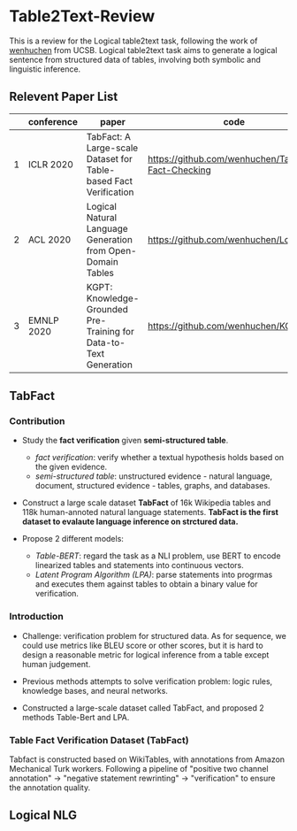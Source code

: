 # Table2Text-Review


This is a review for the Logical table2text task, following the work of [wenhuchen](https://github.com/wenhuchen) from UCSB. Logical table2text task aims to generate a logical sentence from structured data of tables, involving both symbolic and linguistic inference. 

##  Relevent Paper List

| |conference|paper|code|
|----|-----|----|----|
|1|ICLR 2020|TabFact: A Large-scale Dataset for Table-based Fact Verification|https://github.com/wenhuchen/Table-Fact-Checking|
|2|ACL 2020|Logical Natural Language Generation from Open-Domain Tables|https://github.com/wenhuchen/LogicNLG|
|3|EMNLP 2020|KGPT: Knowledge-Grounded Pre-Training for Data-to-Text Generation|https://github.com/wenhuchen/KGPT|

## TabFact

### Contribution

* Study the **fact verification** given **semi-structured table**.
  * *fact verification*: verify whether a textual hypothesis holds based on the given evidence. 
  * *semi-structured table*: unstructured evidence - natural language, document, structured evidence - tables, graphs, and databases. 

* Construct a large scale dataset **TabFact** of 16k Wikipedia tables and 118k human-annoted natural language statements. **TabFact is the first dataset to evalaute language inference on strctured data.**

* Propose 2 different models: 
  * *Table-BERT*: regard the task as a NLI problem, use BERT to encode linearized tables and statements into continuous vectors. 
  * *Latent Program Algorithm (LPA)*: parse statements into progrmas and executes them against tables to obtain a binary value for verification.

### Introduction

* Challenge: verification problem for structured data. As for sequence, we could use metrics like BLEU score or other scores, but it is hard to design a reasonable metric for logical inference from a table except human judgement. 

* Previous methods attempts to solve verification problem: logic rules, knowledge bases, and neural networks.

* Constructed a large-scale dataset called TabFact, and proposed 2 methods Table-Bert and LPA. 


### Table Fact Verification Dataset (TabFact)

Tabfact is constructed based on WikiTables, with annotations from Amazon Mechanical Turk workers. Following a pipeline of "positive two channel annotation" -> "negative statement rewrinting" -> "verification" to ensure the annotation quality. 




## Logical NLG

